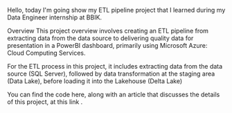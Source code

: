 Hello, today I'm going show my ETL pipeline project that I learned during my Data Engineer internship at BBIK.

Overview
This project overview involves creating an ETL pipeline from extracting data from the data source to delivering quality data for presentation in a PowerBI dashboard, primarily using Microsoft Azure: Cloud Computing Services.

For the ETL process in this project, it includes extracting data from the data source (SQL Server), followed by data transformation at the staging area (Data Lake), before loading it into the Lakehouse (Delta Lake)

You can find the code here, along with an article that discusses the details of this project, at this link <link>.
